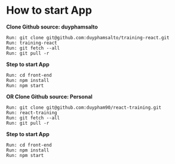 # How to start App

**Clone Github source: duyphamsalto**

```JS
Run: git clone git@github.com:duyphamsalto/training-react.git
Run: training-react
Run: git fetch --all
Run: git pull -r
```

**Step to start App**

```JS
Run: cd front-end
Run: npm install
Run: npm start
```

**OR Clone Github source: Personal**

```JS
Run: git clone git@github.com:duypham90/react-training.git
Run: react-training
Run: git fetch --all
Run: git pull -r
```

**Step to start App**

```JS
Run: cd front-end
Run: npm install
Run: npm start
```
